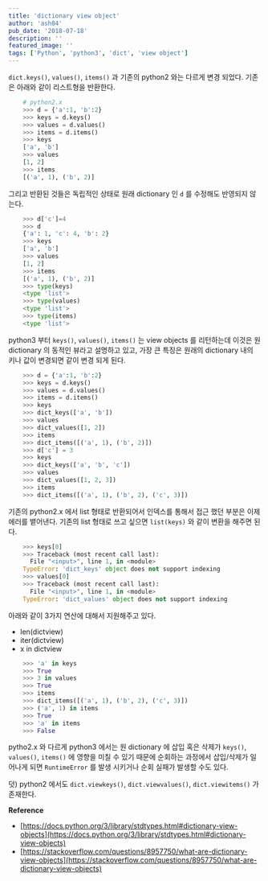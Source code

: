 ```yaml
---
title: 'dictionary view object'
author: 'ash84'
pub_date: '2018-07-18'
description: ''
featured_image: ''
tags: ['Python', 'python3', 'dict', 'view object']
---
```



`dict.keys()`, `values()`, `items()` 과 기존의 python2 와는 다르게 변경 되었다. 기존은 아래와 같이 리스트형을 반환한다. 

```python
    # python2.x
    >>> d = {'a':1, 'b':2}
    >>> keys = d.keys()
    >>> values = d.values()
    >>> items = d.items()
    >>> keys
    ['a', 'b']
    >>> values
    [1, 2]
    >>> items
    [('a', 1), ('b', 2)]
```

그리고 반환된 것들은 독립적인 상태로 원래 dictionary 인 `d` 를 수정해도 반영되지 않는다. 

```python
    >>> d['c']=4
    >>> d
    {'a': 1, 'c': 4, 'b': 2}
    >>> keys
    ['a', 'b']
    >>> values
    [1, 2]
    >>> items
    [('a', 1), ('b', 2)]
    >>> type(keys)
    <type 'list'>
    >>> type(values)
    <type 'list'>
    >>> type(items)
    <type 'list'>
```
python3 부터 `keys()`, `values()`, `items()` 는 view objects 를 리턴하는데 이것은 원 dictionary 의 동적인 뷰라고 설명하고 있고, 가장 큰 특징은 원래의 dictionary 내의 키나 값이 변경되면 같이 변경 되게 된다. 

```python
    >>> d = {'a':1, 'b':2}
    >>> keys = d.keys()
    >>> values = d.values()
    >>> items = d.items()
    >>> keys
    >>> dict_keys(['a', 'b'])
    >>> values
    >>> dict_values([1, 2])
    >>> items
    >>> dict_items([('a', 1), ('b', 2)])
    >>> d['c'] = 3
    >>> keys
    >>> dict_keys(['a', 'b', 'c'])
    >>> values
    >>> dict_values([1, 2, 3])
    >>> items
    >>> dict_items([('a', 1), ('b', 2), ('c', 3)])
```

기존의 python2.x 에서 list 형태로 반환되어서 인덱스를 통해서 접근 했던 부분은 이제 에러를 뱉어낸다. 기존의 list 형태로 쓰고 싶으면 `list(keys)` 와 같이 변환을 해주면 된다. 

```python
    >>> keys[0]
    >>> Traceback (most recent call last):
      File "<input>", line 1, in <module>
    TypeError: 'dict_keys' object does not support indexing
    >>> values[0]
    >>> Traceback (most recent call last):
      File "<input>", line 1, in <module>
    TypeError: 'dict_values' object does not support indexing
```

아래와 같이 3가지 연산에 대해서 지원해주고 있다. 

- len(dictview)
- iter(dictview)
- x in dictview

```python
    >>> 'a' in keys
    >>> True
    >>> 3 in values
    >>> True
    >>> items
    >>> dict_items([('a', 1), ('b', 2), ('c', 3)])
    >>> ('a', 1) in items
    >>> True
    >>> 'a' in items
    >>> False
```

pytho2.x 와 다르게 python3 에서는 원 dictionary 에 삽입 혹은 삭제가  `keys()`, `values()`, `items()` 에 영향을 미칠 수 있기 때문에 순회하는 과정에서 삽입/삭제가 일어나게 되면 `RuntimeError` 를 발생 시키거나 순회 실패가 발생할 수도 있다. 

덧) python2 에서도 `dict.viewkeys()`, `dict.viewvalues()`, `dict.viewitems()` 가 존재한다. 

**Reference** 

- [https://docs.python.org/3/library/stdtypes.html#dictionary-view-objects](https://docs.python.org/3/library/stdtypes.html#dictionary-view-objects)
- [https://stackoverflow.com/questions/8957750/what-are-dictionary-view-objects](https://stackoverflow.com/questions/8957750/what-are-dictionary-view-objects)
